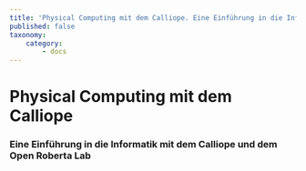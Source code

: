 ```yaml
---
title: 'Physical Computing mit dem Calliope. Eine Einführung in die Informatik mit dem Calliope und dem Open Roberta Lab.'
published: false
taxonomy:
    category:
        - docs
---
```


# Physical Computing mit dem Calliope

### Eine Einführung in die Informatik mit dem Calliope und dem Open Roberta Lab